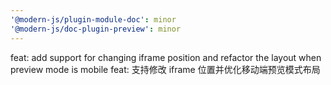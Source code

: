 ```yaml
---
'@modern-js/plugin-module-doc': minor
'@modern-js/doc-plugin-preview': minor
---
```


feat: add support for changing iframe position and refactor the layout when preview mode is mobile
feat: 支持修改 iframe 位置并优化移动端预览模式布局
